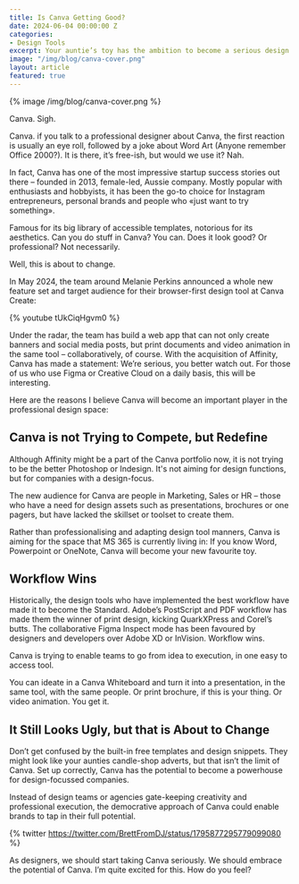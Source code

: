 ```yaml
---
title: Is Canva Getting Good?
date: 2024-06-04 00:00:00 Z
categories:
- Design Tools
excerpt: Your auntie’s toy has the ambition to become a serious design tool.
image: "/img/blog/canva-cover.png"
layout: article
featured: true
---
```


{% image /img/blog/canva-cover.png %}

Canva. Sigh. 

Canva. if you talk to a professional designer about Canva, the first reaction is usually an eye roll, followed by a joke about Word Art (Anyone remember Office 2000?). It is there, it’s free-ish, but would we use it? Nah.

In fact, Canva has one of the most impressive startup success stories out there – founded in 2013, female-led, Aussie company. Mostly popular with enthusiasts and hobbyists, it has been the go-to choice for Instagram entrepreneurs, personal brands and people who «just want to try something».

Famous for its big library of accessible templates, notorious for its aesthetics. Can you do stuff in Canva? You can. Does it look good? Or professional? Not necessarily.

Well, this is about to change.

In May 2024, the team around Melanie Perkins announced a whole new feature set and target audience for their browser-first design tool at Canva Create:

{% youtube tUkCiqHgvm0 %}

Under the radar, the team has build a web app that can not only create banners and social media posts, but print documents and video animation in the same tool – collaboratively, of course. With the acquisition of Affinity, Canva has made a statement: We’re serious, you better watch out. For those of us who use Figma or Creative Cloud on a daily basis, this will be interesting.

Here are the reasons I believe Canva will become an important player in the professional design space:

## Canva is not Trying to Compete, but Redefine

Although Affinity might be a part of the Canva portfolio now, it is not trying to be the better Photoshop or Indesign. It's not aiming for design functions, but for companies with a design-focus.

The new audience for Canva are people in Marketing, Sales or HR – those who have a need for design assets such as presentations, brochures or one pagers, but have lacked the skillset or toolset to create them.

Rather than professionalising and adapting design tool manners, Canva is aiming for the space that MS 365 is currently living in: If you know Word, Powerpoint or OneNote, Canva will become your new favourite toy.

## Workflow Wins

Historically, the design tools who have implemented the best workflow have made it to become the Standard. Adobe’s PostScript and PDF workflow has made them the winner of print design, kicking QuarkXPress and Corel’s butts. The collaborative Figma Inspect mode has been favoured by designers and developers over Adobe XD or InVision. Workflow wins.

Canva is trying to enable teams to go from idea to execution, in one easy to access tool.

You can ideate in a Canva Whiteboard and turn it into a presentation, in the same tool, with the same people. Or print brochure, if this is your thing. Or video animation. You get it.

## It Still Looks Ugly, but that is About to Change

Don’t get confused by the built-in free templates and design snippets. They might look like your aunties candle-shop adverts, but that isn’t the limit of Canva. Set up correctly, Canva has the potential to become a powerhouse for design-focussed companies.

Instead of design teams or agencies gate-keeping creativity and professional execution, the democrative approach of Canva could enable brands to tap in their full potential.

{% twitter https://twitter.com/BrettFromDJ/status/1795877295779099080 %}

As designers, we should start taking Canva seriously. We should embrace the potential of Canva. I’m quite excited for this. How do you feel?